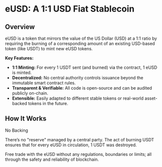 # eUSD: A 1:1 USD Fiat Stablecoin
## Overview

eUSD is a token that mirrors the value of the US Dollar (USD) at a 1:1 ratio by requiring the burning of a corresponding amount of an existing USD-based token (like USDT) to mint new eUSD tokens.

**Key Features:**
- **1:1 Minting:** For every 1 USDT sent (and burned) via the contract, 1 eUSD is minted.
- **Decentralized:** No central authority controls issuance beyond the immutable smart contract rules.
- **Transparent & Verifiable:** All code is open-source and can be audited publicly on-chain.
- **Extensible:** Easily adapted to different stable tokens or real-world asset-backed tokens in the future.

## How It Works

No Backing

There’s no "reserve" managed by a central party. The act of burning USDT ensures that for every eUSD in circulation, 1 USDT was destroyed.


Free trade with the eUSD without any regulations, boundaries or limits; all through the safety and reliability of blockchain.
